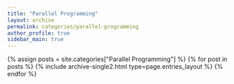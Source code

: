 ```yaml
---
title: "Parallel Programming"
layout: archive
permalink: categories/parallel-programming
author_profile: true
sidebar_main: true
---
```


{% assign posts = site.categories["Parallel Programming"] %}
{% for post in posts %} {% include archive-single2.html type=page.entries_layout %} {% endfor %}